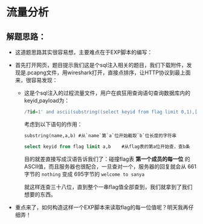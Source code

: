 # 流量分析

## 解题思路：

- 这道题思路其实很容易想，主要难点在于EXP脚本的编写：

- 首先打开网页，题目提示我们这是个sql注入相关的题目，我们下载附件，发现是.pcapng文件，用wireshark打开，直接点排序，让HTTP协议到最上面来，很容易发现：

    - 这是个sql注入的过程流量文件，用户在疯狂用查询语句查询数据库内的keyid,payload为：

        ```SQL
        /?id=1' and ascii(substring((select keyid from flag limit 0,1),[flag位数],1))=[测试值]
        ```

        考虑到以下语句的作用：

        ```sql
        substring(name,a,b) #从`name`第`a`位开始截取`b`位长度的字符串

        select keyid from flag limit a,b    #从flag表的第a位开始查，查b条
        ```

        目的就差直接写成汉语告诉我们了：碰撞flag表 **第一个成员的每一位** 的ASCII值，而且服务器也很配合，一旦查对一个，服务器的回复就会从 661 字节的 `nothing` 变成 695字节的 `welcome to sanya` 

        就这样连查三十八位，直到整个一串flag值全部查到，我们就拿到了我们想要的东西。

- 重点来了，如何构造这样一个EXP脚本来读取flag的每一位值呢？明天我再仔细弄！